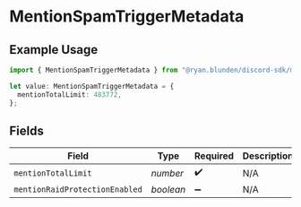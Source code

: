 # MentionSpamTriggerMetadata

## Example Usage

```typescript
import { MentionSpamTriggerMetadata } from "@ryan.blunden/discord-sdk/models/components";

let value: MentionSpamTriggerMetadata = {
  mentionTotalLimit: 483772,
};
```

## Fields

| Field                          | Type                           | Required                       | Description                    |
| ------------------------------ | ------------------------------ | ------------------------------ | ------------------------------ |
| `mentionTotalLimit`            | *number*                       | :heavy_check_mark:             | N/A                            |
| `mentionRaidProtectionEnabled` | *boolean*                      | :heavy_minus_sign:             | N/A                            |
